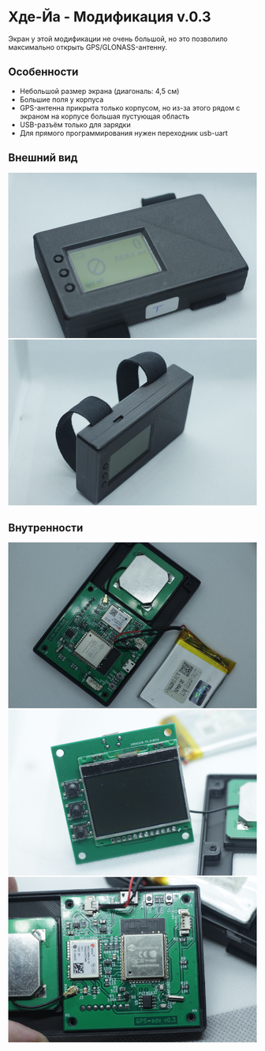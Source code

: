 # Хде-Йа - Модификация v.0.3

Экран у этой модификации не очень большой, но это позволило максимально открыть GPS/GLONASS-антенну.

## Особенности

* Небольшой размер экрана (диагональ: 4,5 см)
* Большие поля у корпуса
* GPS-антенна прикрыта только корпусом, но из-за этого рядом с экраном на корпусе большая пустующая область
* USB-разъём только для зарядки
* Для прямого программирования нужен переходник usb-uart


## Внешний вид

![](img/v0.3.o.04.jpg "Внешний вид (v.0.3)")
![](img/v0.3.o.02.jpg "Внешний вид (v.0.3)")


## Внутренности


![](img/v0.3.i.02.jpg "Внутренности (v.0.3)")
![](img/v0.3.i.03.jpg "Внутренности (v.0.3)")
![](img/v0.3.i.05.jpg "Внутренности (v.0.3)")

